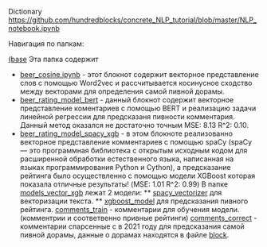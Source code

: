 Dictionary https://github.com/hundredblocks/concrete_NLP_tutorial/blob/master/NLP_notebook.ipynb


Навигация по папкам:

[(base](base) 
Эта папка содержит
  * [beer_cosine.ipynb](base/beer_cosine.ipynb) - этот блокнот содержит векторное представление слов с помощью Word2vec и рассчитывается косинусное сходство между векторами для определения самой пивной дорамы.
  * [beer_rating_model_bert](base/beer_rating_model_bert.ipynb) - данный блокнот содержит векторное представление коментариев с помощью BERT и реализацию задачи линейной регрессии для предсказаня пивности комментария. Данный метод оказался не достаточно точным MSE: 8.13 R^2: 0.10.
  * [beer_rating_model_spacy_xgb](base/beer_rating_model_spacy_xgb.ipynb) - в этом блокноте реализованно векторное представление комментариев с помощью spaCy (spaCy — это программная библиотека с открытым исходным кодом для расширенной обработки естественного языка, написанная на языках программирования Python и Cython), а предсказание рейтинга было осуществленно с помощью модели XGBoost которая показала отличные результаты! (MSE: 1.01 R^2: 0.99)
      В папке [models_vector_xgb](base/models_vector_xgb) лежат 2 модели:
        ** [spacy_vectorizer](base/models_vector_xgb/spacy_vectorizer.pkl) для векторизации текста.
        ** [xgboost_model](base/models_vector_xgb/xgboost_model.joblib) для предсказания пивного рейтинга.
[comments_train](base/comments_train.csv) - комментарии для обучения модели. (комментрии и соответвенно привные рейтинги)
[comments_correct](base/comments_correct.csv) - комментарии спарсенные с в 2021 году для предсказания самой пивной дорамы, данные о дорамах находятся в файле [block](block.csv).

